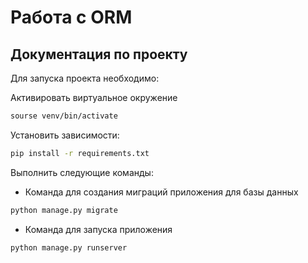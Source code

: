 # Работа с ORM


## Документация по проекту

Для запуска проекта необходимо:

Активировать виртуальное окружение
```bash
sourse venv/bin/activate
```

Установить зависимости:

```bash
pip install -r requirements.txt
```

Выполнить следующие команды:

- Команда для создания миграций приложения для базы данных

```bash
python manage.py migrate
```

- Команда для запуска приложения

```bash
python manage.py runserver
```
